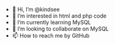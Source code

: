 - 👋 Hi, I’m @kindsee
- 👀 I’m interested in html and php code
- 🌱 I’m currently learning MySQL
- 💞️ I’m looking to collaborate on MySQL
- 📫 How to reach me by GitHub

<!---
kindsee/kindsee is a ✨ special ✨ repository because its `README.md` (this file) appears on your GitHub profile.
You can click the Preview link to take a look at your changes.
--->
